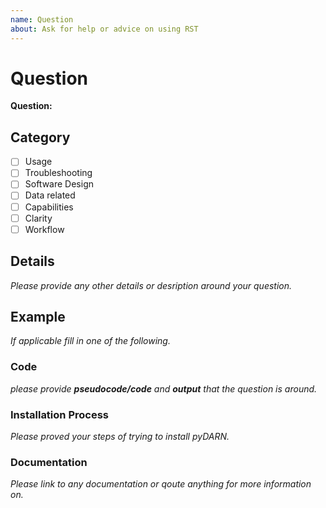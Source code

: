 ```yaml
---
name: Question
about: Ask for help or advice on using RST
---
```


# Question

**Question:**

## Category

- [ ] Usage 
- [ ] Troubleshooting
- [ ] Software Design
- [ ] Data related
- [ ] Capabilities
- [ ] Clarity 
- [ ] Workflow

## Details

*Please provide any other details or desription around your question.*

## Example  

*If applicable fill in one of the following.*

### Code

*please provide **pseudocode/code** and **output** that the question is around.*

### Installation Process 

*Please proved your steps of trying to install pyDARN.*

### Documentation

*Please link to any documentation or qoute anything for more information on.*
